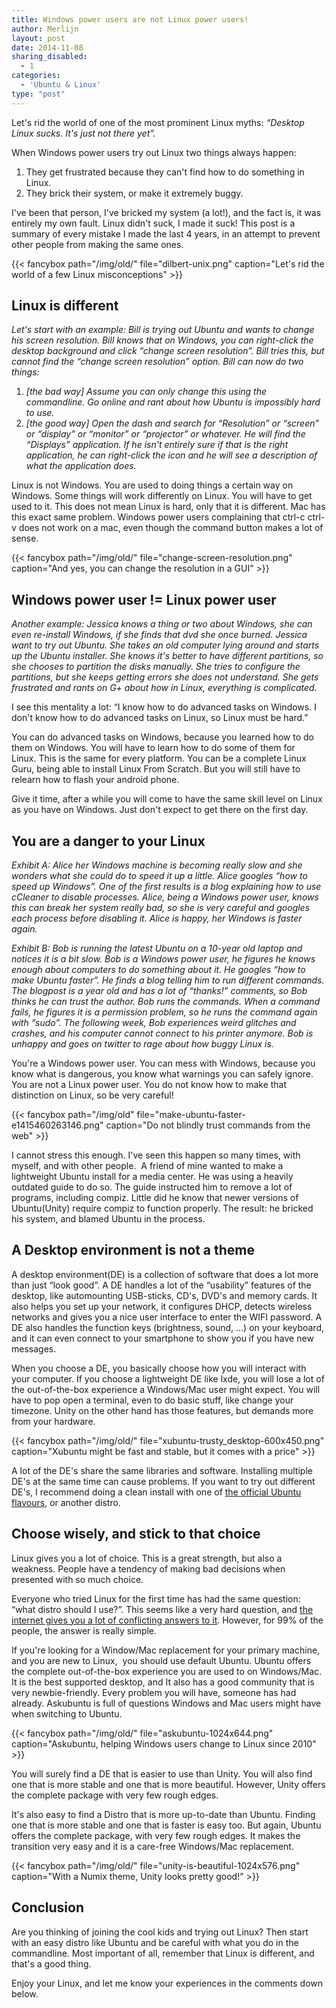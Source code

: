 ```yaml
---
title: Windows power users are not Linux power users!
author: Merlijn
layout: post
date: 2014-11-08
sharing_disabled:
  - 1
categories:
  - 'Ubuntu & Linux'
type: "post"
---
```

Let's rid the world of one of the most prominent Linux myths: _&#8220;Desktop Linux sucks. It's just not there yet&#8221;._

When Windows power users try out Linux two things always happen:

  1. They get frustrated because they can't find how to do something in Linux.
  2. They brick their system, or make it extremely buggy.

I've been that person, I've bricked my system (a lot!), and the fact is, it was entirely my own fault. Linux didn't suck, I made it suck! This post is a summary of every mistake I made the last 4 years, in an attempt to prevent other people from making the same ones.

{{< fancybox path="/img/old/" file="dilbert-unix.png" caption="Let's rid the world of a few Linux misconceptions" >}}

## Linux is different

_Let's start with an example: Bill is trying out Ubuntu and wants to change his screen resolution. Bill knows that on Windows, you can right-click the desktop background and click &#8220;change screen resolution&#8221;. Bill tries this, but cannot find the &#8220;change screen resolution&#8221; option. Bill can now do two things:_

  1. _[the bad way] Assume you can only change this using the commandline. Go online and rant about how Ubuntu is impossibly hard to use._
  2. _[the good way] Open the dash and search for &#8220;Resolution&#8221; or &#8220;screen&#8221; or &#8220;display&#8221; or &#8220;monitor&#8221; or &#8220;projector&#8221; or whatever. He will find the &#8220;Displays&#8221; application. If he isn't entirely sure if that is the right application, he can right-click the icon and he will see a description of what the application does._

Linux is not Windows. You are used to doing things a certain way on Windows. Some things will work differently on Linux. You will have to get used to it. This does not mean Linux is hard, only that it is different. Mac has this exact same problem. Windows power users complaining that ctrl-c ctrl-v does not work on a mac, even though the command button makes a lot of sense.

{{< fancybox path="/img/old/" file="change-screen-resolution.png" caption="And yes, you can change the resolution in a GUI" >}}

## Windows power user != Linux power user

_Another example: Jessica knows a thing or two about Windows, she can even re-install Windows, if she finds that dvd she once burned. Jessica want to try out Ubuntu. She takes an old computer lying around and starts up the Ubuntu installer. She knows it's better to have different partitions, so she chooses to partition the disks manually. She tries to configure the partitions, but she keeps getting errors she does not understand. She gets frustrated and rants on G+ about how in Linux, everything is complicated._

I see this mentality a lot: &#8220;I know how to do advanced tasks on Windows. I don't know how to do advanced tasks on Linux, so Linux must be hard.&#8221;

You can do advanced tasks on Windows, because you learned how to do them on Windows. You will have to learn how to do some of them for Linux. This is the same for every platform. You can be a complete Linux Guru, being able to install Linux From Scratch. But you will still have to relearn how to flash your android phone.

Give it time, after a while you will come to have the same skill level on Linux as you have on Windows. Just don't expect to get there on the first day.

## You are a danger to your Linux

_Exhibit A: Alice her Windows machine is becoming really slow and she wonders what she could do to speed it up a little. Alice googles &#8220;how to speed up Windows&#8221;. One of the first results is a blog explaining how to use cCleaner to disable processes. Alice, being a Windows power user, knows this can break her system really bad, so she is very careful and googles each process before disabling it. Alice is happy, her Windows is faster again._

_Exhibit B: Bob is running the latest Ubuntu on a 10-year old laptop and notices it is a bit slow. Bob is a Windows power user, he figures he knows enough about computers to do something about it. He googles &#8220;how to make Ubuntu faster&#8221;. He finds a blog telling him to run different commands. The blogpost is a year old and has a lot of &#8220;thanks!&#8221; comments, so Bob thinks he can trust the author. Bob runs the commands. When a command fails, he figures it is a permission problem, so he runs the command again with &#8220;sudo&#8221;. The following week, Bob experiences weird glitches and crashes, and his computer cannot connect to his printer anymore. Bob is unhappy and goes on twitter to rage about how buggy Linux is._

You're a Windows power user. You can mess with Windows, because you know what is dangerous, you know what warnings you can safely ignore. You are not a Linux power user. You do not know how to make that distinction on Linux, so be very careful!

{{< fancybox path="/img/old" file="make-ubuntu-faster-e1415460263146.png" caption="Do not blindly trust commands from the web" >}}

I cannot stress this enough. I've seen this happen so many times, with myself, and with other people.  A friend of mine wanted to make a lightweight Ubuntu install for a media center. He was using a heavily outdated guide to do so. The guide instructed him to remove a lot of programs, including compiz. Little did he know that newer versions of Ubuntu(Unity) require compiz to function properly. The result: he bricked his system, and blamed Ubuntu in the process.

## **A Desktop environment is not a theme**

A desktop environment(DE) is a collection of software that does a lot more than just &#8220;look good&#8221;. A DE handles a lot of the &#8220;usability&#8221; features of the desktop, like automounting USB-sticks, CD's, DVD's and memory cards. It also helps you set up your network, it configures DHCP, detects wireless networks and gives you a nice user interface to enter the WIFI password. A DE also handles the function keys (brightness, sound, &#8230;) on your keyboard, and it can even connect to your smartphone to show you if you have new messages.

When you choose a DE, you basically choose how you will interact with your computer. If you choose a lightweight DE like lxde, you will lose a lot of the out-of-the-box experience a Windows/Mac user might expect. You will have to pop open a terminal, even to do basic stuff, like change your timezone. Unity on the other hand has those features, but demands more from your hardware.

{{< fancybox path="/img/old/" file="xubuntu-trusty_desktop-600x450.png" caption="Xubuntu might be fast and stable, but it comes with a price" >}}

A lot of the DE's share the same libraries and software. Installing multiple DE's at the same time can cause problems. If you want to try out different DE's, I recommend doing a clean install with one of [the official Ubuntu flavours][1], or another distro.

## Choose wisely, and stick to that choice

Linux gives you a lot of choice. This is a great strength, but also a weakness. People have a tendency of making bad decisions when presented with so much choice.

Everyone who tried Linux for the first time has had the same question: &#8220;what distro should I use?&#8221;. This seems like a very hard question, and [the internet gives you a lot of conflicting answers to it][2]. However, for 99% of the people, the answer is really simple.

If you're looking for a Window/Mac replacement for your primary machine, and you are new to Linux,  you should use default Ubuntu. Ubuntu offers the complete out-of-the-box experience you are used to on Windows/Mac. It is the best supported desktop, and It also has a good community that is very newbie-friendly. Every problem you will have, someone has had already. Askubuntu is full of questions Windows and Mac users might have when switching to Ubuntu.


{{< fancybox path="/img/old/" file="askubuntu-1024x644.png" caption="Askubuntu, helping Windows users change to Linux since 2010" >}}

You will surely find a DE that is easier to use than Unity. You will also find one that is more stable and one that is more beautiful. However, Unity offers the complete package with very few rough edges.

It's also easy to find a Distro that is more up-to-date than Ubuntu. Finding one that is more stable and one that is faster is easy too. But again, Ubuntu offers the complete package, with very few rough edges. It makes the transition very easy and it is a care-free Windows/Mac replacement.


{{< fancybox path="/img/old/" file="unity-is-beautiful-1024x576.png" caption="With a Numix theme, Unity looks pretty good!" >}}

## Conclusion

Are you thinking of joining the cool kids and trying out Linux? Then start with an easy distro like Ubuntu and be careful with what you do in the commandline. Most important of all, remember that Linux is different, and that's a good thing.

Enjoy your Linux, and let me know your experiences in the comments down below.

 [1]: http://www.ubuntu.com/about/about-ubuntu/flavours
 [2]: https://www.google.com/search?safe=off&q=Linux%20best%20beginner%20disto&rct=j
